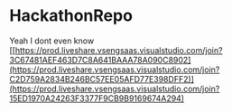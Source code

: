 # HackathonRepo

Yeah I dont even know
[[https://prod.liveshare.vsengsaas.visualstudio.com/join?3C67481AEF463D7C8A641BAAA78A090C8902](https://prod.liveshare.vsengsaas.visualstudio.com/join?C2D759A2834B246BC57EE05AFD77E398DFF2)](https://prod.liveshare.vsengsaas.visualstudio.com/join?15ED1970A24263F3377F9CB9B9169674A294)
